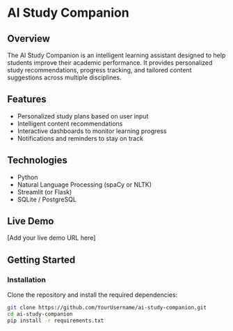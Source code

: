 # AI Study Companion

## Overview
The AI Study Companion is an intelligent learning assistant designed to help students improve their academic performance. It provides personalized study recommendations, progress tracking, and tailored content suggestions across multiple disciplines.

## Features
- Personalized study plans based on user input
- Intelligent content recommendations
- Interactive dashboards to monitor learning progress
- Notifications and reminders to stay on track

## Technologies
- Python
- Natural Language Processing (spaCy or NLTK)
- Streamlit (or Flask)
- SQLite / PostgreSQL

## Live Demo
[Add your live demo URL here]

## Getting Started

### Installation
Clone the repository and install the required dependencies:

```bash
git clone https://github.com/YourUsername/ai-study-companion.git
cd ai-study-companion
pip install -r requirements.txt
